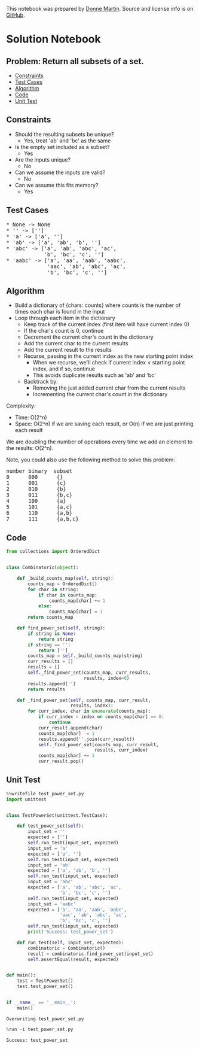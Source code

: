 This notebook was prepared by [Donne Martin](https://github.com/donnemartin). Source and license info is on [GitHub](https://github.com/donnemartin/interactive-coding-challenges).

# Solution Notebook

## Problem: Return all subsets of a set.

- [Constraints](#Constraints)
- [Test Cases](#Test-Cases)
- [Algorithm](#Algorithm)
- [Code](#Code)
- [Unit Test](#Unit-Test)

## Constraints

- Should the resulting subsets be unique?
  - Yes, treat 'ab' and 'bc' as the same
- Is the empty set included as a subset?
  - Yes
- Are the inputs unique?
  - No
- Can we assume the inputs are valid?
  - No
- Can we assume this fits memory?
  - Yes

## Test Cases

<pre>
* None -> None
* '' -> ['']
* 'a' -> ['a', '']
* 'ab' -> ['a', 'ab', 'b', '']
* 'abc' -> ['a', 'ab', 'abc', 'ac',
            'b', 'bc', 'c', '']
* 'aabc' -> ['a', 'aa', 'aab', 'aabc', 
             'aac', 'ab', 'abc', 'ac', 
             'b', 'bc', 'c', '']
</pre>

## Algorithm

- Build a dictionary of {chars: counts} where counts is the number of times each char is found in the input
- Loop through each item in the dictionary
  - Keep track of the current index (first item will have current index 0)
  - If the char's count is 0, continue
  - Decrement the current char's count in the dictionary
  - Add the current char to the current results
  - Add the current result to the results
  - Recurse, passing in the current index as the new starting point index
    - When we recurse, we'll check if current index < starting point index, and if so, continue
    - This avoids duplicate results such as 'ab' and 'bc'
  - Backtrack by:
    - Removing the just added current char from the current results
    - Incrementing the current char's count in the dictionary

Complexity:

- Time: O(2^n)
- Space: O(2^n) if we are saving each result, or O(n) if we are just printing each result

We are doubling the number of operations every time we add an element to the results: O(2^n).

Note, you could also use the following method to solve this problem:

<pre>
number binary  subset
0      000      {}
1      001      {c}
2      010      {b}
3      011      {b,c}
4      100      {a}
5      101      {a,c}
6      110      {a,b}
7      111      {a,b,c}
</pre>

## Code

```python
from collections import OrderedDict


class Combinatoric(object):

    def _build_counts_map(self, string):
        counts_map = OrderedDict()
        for char in string:
            if char in counts_map:
                counts_map[char] += 1
            else:
                counts_map[char] = 1
        return counts_map

    def find_power_set(self, string):
        if string is None:
            return string
        if string == '':
            return ['']
        counts_map = self._build_counts_map(string)
        curr_results = []
        results = []
        self._find_power_set(counts_map, curr_results,
                             results, index=0)
        results.append('')
        return results

    def _find_power_set(self, counts_map, curr_result,
                        results, index):
        for curr_index, char in enumerate(counts_map):
            if curr_index < index or counts_map[char] == 0:
                continue
            curr_result.append(char)
            counts_map[char] -= 1
            results.append(''.join(curr_result))
            self._find_power_set(counts_map, curr_result,
                                 results, curr_index)
            counts_map[char] += 1
            curr_result.pop()
```

## Unit Test

```python
%%writefile test_power_set.py
import unittest


class TestPowerSet(unittest.TestCase):

    def test_power_set(self):
        input_set = ''
        expected = ['']
        self.run_test(input_set, expected)
        input_set = 'a'
        expected = ['a', '']
        self.run_test(input_set, expected)
        input_set = 'ab'
        expected = ['a', 'ab', 'b', '']
        self.run_test(input_set, expected)
        input_set = 'abc'
        expected = ['a', 'ab', 'abc', 'ac',
                    'b', 'bc', 'c', '']
        self.run_test(input_set, expected)
        input_set = 'aabc'
        expected = ['a', 'aa', 'aab', 'aabc',
                    'aac', 'ab', 'abc', 'ac',
                    'b', 'bc', 'c', '']
        self.run_test(input_set, expected)
        print('Success: test_power_set')

    def run_test(self, input_set, expected):
        combinatoric = Combinatoric()
        result = combinatoric.find_power_set(input_set)
        self.assertEqual(result, expected)


def main():
    test = TestPowerSet()
    test.test_power_set()


if __name__ == '__main__':
    main()
```

    Overwriting test_power_set.py

```python
%run -i test_power_set.py
```

    Success: test_power_set
